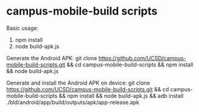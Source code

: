 # campus-mobile-build scripts

Basic usage:
1) npm install
2) node build-apk.js

Generate the Android APK:
git clone https://github.com/UCSD/campus-mobile-build-scripts.git && cd campus-mobile-build-scripts && npm install && node build-apk.js

Generate and install the Android APK on device:
git clone https://github.com/UCSD/campus-mobile-build-scripts.git && cd campus-mobile-build-scripts && npm install && node build-apk.js && adb install ./bld/android/app/build/outputs/apk/app-release.apk
